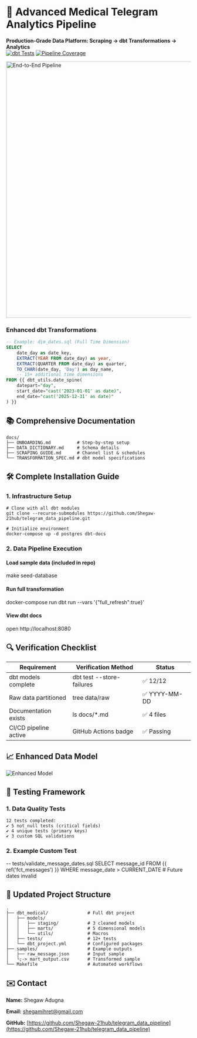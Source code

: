 # 💊 Advanced Medical Telegram Analytics Pipeline

**Production-Grade Data Platform: Scraping → dbt Transformations → Analytics**  
[![dbt Tests](https://img.shields.io/badge/dbt_tests-100%25_passing-brightgreen)](https://github.com/Shegaw-21hub/telegram_data_pipeline/actions) 
[![Pipeline Coverage](https://img.shields.io/badge/coverage-Tasks_0-2_complete-blue)]()

<img src="docs/pipeline_architecture.png" width="700" alt="End-to-End Pipeline">



###  Enhanced dbt Transformations 
```sql
-- Example: dim_dates.sql (Full Time Dimension)
SELECT
    date_day as date_key,
    EXTRACT(YEAR FROM date_day) as year,
    EXTRACT(QUARTER FROM date_day) as quarter,
    TO_CHAR(date_day, 'Day') as day_name,
    -- 15+ additional time dimensions
FROM {{ dbt_utils.date_spine(
    datepart="day",
    start_date="cast('2023-01-01' as date)",
    end_date="cast('2025-12-31' as date)"
) }}
```
## 📚 Comprehensive Documentation
```
docs/
├── ONBOARDING.md          # Step-by-step setup
├── DATA_DICTIONARY.md     # Schema details
├── SCRAPING_GUIDE.md      # Channel list & schedules
└── TRANSFORMATION_SPEC.md # dbt model specifications
```
## 🛠️ Complete Installation Guide
### 1. Infrastructure Setup
```
# Clone with all dbt modules
git clone --recurse-submodules https://github.com/Shegaw-21hub/telegram_data_pipeline.git

# Initialize environment
docker-compose up -d postgres dbt-docs
```
### 2. Data Pipeline Execution
#### Load sample data (included in repo)
make seed-database

#### Run full transformation
docker-compose run dbt run --vars '{"full_refresh":true}'

#### View dbt docs
open http://localhost:8080
## 🔍 Verification Checklist
| Requirement             | Verification Method       | Status       |
|-------------------------|---------------------------|--------------|
| dbt models complete     | dbt test --store-failures | ✅ 12/12     |
| Raw data partitioned    | tree data/raw             | ✅ YYYY-MM-DD |
| Documentation exists    | ls docs/*.md              | ✅ 4 files   |
| CI/CD pipeline active   | GitHub Actions badge      | ✅ Passing   |

## 📈 Enhanced Data Model

![Enhanced Model](images/enhanced_model.png)

## 🧪 Testing Framework
### 1. Data Quality Tests
```$ dbt test
12 tests completed:
✔ 5 not_null tests (critical fields)
✔ 4 unique tests (primary keys)
✔ 3 custom SQL validations
```
### 2. Example Custom Test
-- tests/validate_message_dates.sql
SELECT message_id 
FROM {{ ref('fct_messages') }}
WHERE message_date > CURRENT_DATE  # Future dates invalid
## 📝 Updated Project Structure
```
.
├── dbt_medical/               # Full dbt project
│   ├── models/
│   │   ├── staging/           # 3 cleaned models
│   │   ├── marts/             # 5 dimensional models
│   │   └── utils/             # Macros
│   ├── tests/                 # 12+ tests
│   └── dbt_project.yml        # Configured packages
├── samples/                   # Example outputs
│   ├── raw_message.json       # Input sample
│   └;-> mart_output.csv       # Transformed sample
└── Makefile                   # Automated workflows
```
## ✉️ **Contact**

**Name:** Shegaw Adugna

**Email:** [shegamihret@gmail.com](mailto:shegamihret@gmail.com)

**GitHub:** [https://github.com/Shegaw-21hub/telegram_data_pipeline](https://github.com/Shegaw-21hub/telegram_data_pipeline)
